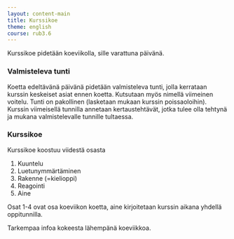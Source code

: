 ```yaml
---
layout: content-main
title: Kurssikoe
theme: english
course: rub3.6
---
```


Kurssikoe pidetään koeviikolla, sille varattuna päivänä.

### Valmisteleva tunti
Koetta edeltävänä päivänä pidetään valmisteleva tunti, jolla kerrataan kurssin keskeiset asiat ennen koetta.
Kutsutaan myös nimellä viimeinen voitelu. Tunti on pakollinen (lasketaan mukaan kurssin poissaoloihin). Kurssin
viimeisellä tunnilla annetaan kertaustehtävät, jotka tulee olla tehtynä ja mukana valmistelevalle tunnille tultaessa.

### Kurssikoe

Kurssikoe koostuu viidestä osasta

1. Kuuntelu
2. Luetunymmärtäminen
3. Rakenne (=kielioppi)
4. Reagointi
5. Aine

Osat 1-4 ovat osa koeviikon koetta, aine kirjoitetaan kurssin aikana yhdellä oppitunnilla.

Tarkempaa infoa kokeesta lähempänä koeviikkoa.
